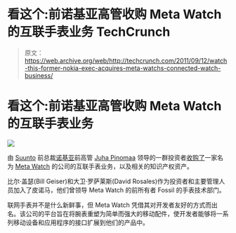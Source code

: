 # 看这个:前诺基亚高管收购 Meta Watch 的互联手表业务 TechCrunch

> 原文：<https://web.archive.org/web/http://techcrunch.com/2011/09/12/watch-this-former-nokia-exec-acquires-meta-watchs-connected-watch-business/>

# 看这个:前诺基亚高管收购 Meta Watch 的互联手表业务

![](img/2c735597f30a59e66be4e996c5b9e7eb.png)

由 [Suunto](https://web.archive.org/web/20230205033826/http://www.suunto.com/) 前总裁[诺基亚](https://web.archive.org/web/20230205033826/http://crunchbase.com/nokia)前高管 [Juha Pinomaa](https://web.archive.org/web/20230205033826/http://www.linkedin.com/in/juhapinomaa) 领导的一群投资者[收购了](https://web.archive.org/web/20230205033826/http://www.metawatch.org/blog/2011/09/meta-watch-acquired.html)一家名为 [Meta Watch](https://web.archive.org/web/20230205033826/http://www.metawatch.org/) 的公司的互联手表业务，以及相关的知识产权资产。

比尔·盖瑟(Bill Geiser)和大卫·罗萨莱斯(David Rosales)作为投资者和主要管理人员加入了皮诺马，他们曾领导 Meta Watch 的前所有者 Fossil 的手表技术部门。

联网手表并不是什么新鲜事，但 Meta Watch 凭借其对开发者友好的方式而出名。该公司的平台旨在将腕表重塑为简单而强大的移动配件，使开发者能够将一系列移动设备和应用程序的接口扩展到他们的产品中。